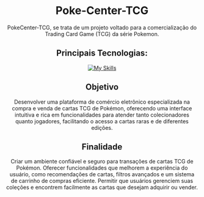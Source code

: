 <div align="center">
  
# Poke-Center-TCG

PokeCenter-TCG, se trata de um projeto voltado para a comercialização do Trading Card Game (TCG) da série Pokemon.

## Principais Tecnologias:

[![My Skills](https://skillicons.dev/icons?i=,nodejs,vite,js,html,css,react,express&theme=dark)](https://skillicons.dev)

## Objetivo

Desenvolver uma plataforma de comércio eletrônico especializada na compra e venda de cartas TCG de Pokémon, oferecendo uma interface intuitiva e rica em funcionalidades para atender tanto colecionadores quanto jogadores, facilitando o acesso a cartas raras e de diferentes edições.

## Finalidade

Criar um ambiente confiável e seguro para transações de cartas TCG de Pokémon. 
Oferecer funcionalidades que melhorem a experiência do usuário, como recomendações de cartas, filtros avançados e um sistema de carrinho de compras eficiente.
Permitir que usuários gerenciem suas coleções e encontrem facilmente as cartas que desejam adquirir ou vender.

</div>
